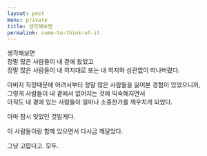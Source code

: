 ```yaml
---
layout: post
menu: private
title: 생각해보면
permalink: come-to-think-of-it
---
```

생각해보면  
정말 많은 사람들이 내 곁에 왔었고  
정말 많은 사람들이 내 의지대로 또는 내 의지와 상관없이 떠나버렸다.

아버지 직장때문에 어려서부터 정말 많은 사람들을 잃어본 경험이 있었으니까,  
그렇게 사람들이 내 곁에서 없어지는 것에 익숙해지면서  
아직도 내 곁에 있는 사람들이 얼마나 소중한가를 깨우치게 되었다.  

아마 잠시 잊었던 것일게다.  

이 사람들이랑 함께 있으면서 다시금 깨달았다.  

그냥 고맙다고. 모두.